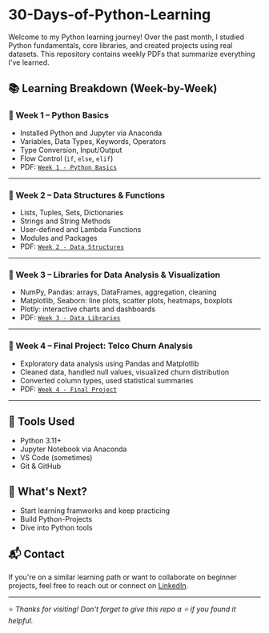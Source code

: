 # 30-Days-of-Python-Learning
Welcome to my Python learning journey! Over the past month, I studied Python fundamentals, core libraries, and created projects using real datasets. This repository contains weekly PDFs that summarize everything I've learned.

## 📚 Learning Breakdown (Week-by-Week)

### 🔹 Week 1 – Python Basics
- Installed Python and Jupyter via Anaconda
- Variables, Data Types, Keywords, Operators
- Type Conversion, Input/Output
- Flow Control (`if`, `else`, `elif`)
- PDF: [`Week 1 - Python Basics`](./Python%20Learning%20Week%201.pdf)

---

### 🔹 Week 2 – Data Structures & Functions
- Lists, Tuples, Sets, Dictionaries
- Strings and String Methods
- User-defined and Lambda Functions
- Modules and Packages
- PDF: [`Week 2 - Data Structures`](./Python%20Learning%20Week%202.pdf)

---

### 🔹 Week 3 – Libraries for Data Analysis & Visualization
- NumPy, Pandas: arrays, DataFrames, aggregation, cleaning
- Matplotlib, Seaborn: line plots, scatter plots, heatmaps, boxplots
- Plotly: interactive charts and dashboards
- PDF: [`Week 3 - Data Libraries`](./Python%20Learning%20Week%203.pdf)

---

### 🔹 Week 4 – Final Project: Telco Churn Analysis
- Exploratory data analysis using Pandas and Matplotlib
- Cleaned data, handled null values, visualized churn distribution
- Converted column types, used statistical summaries
- PDF: [`Week 4 - Final Project`](./Python%20Week4%20Final%202Project%20.pdf)

---

## 🔧 Tools Used
- Python 3.11+
- Jupyter Notebook via Anaconda
- VS Code (sometimes)
- Git & GitHub

## 🌱 What's Next?
- Start learning framworks and keep practicing
- Build Python-Projects
- Dive into Python tools 

## 📬 Contact
If you're on a similar learning path or want to collaborate on beginner projects, feel free to reach out or connect on [LinkedIn](https://www.linkedin.com/).

---

⭐️ _Thanks for visiting! Don't forget to give this repo a ⭐ if you found it helpful._
